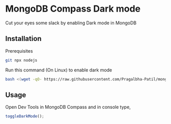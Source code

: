 # MongoDB Compass Dark mode

Cut your eyes some slack by enabling Dark mode in MongoDB

## Installation

Prerequisites
```bash
git npx nodejs
```

Run this command (On Linux) to enable dark mode

```bash
bash <(wget -qO- https://raw.githubusercontent.com/Pragalbha-Patil/mongodb-compass-dark-mode/main/install.sh)
```

## Usage
Open Dev Tools in MongoDB Compass and in console type,
```javascript
toggleDarkMode();
```
